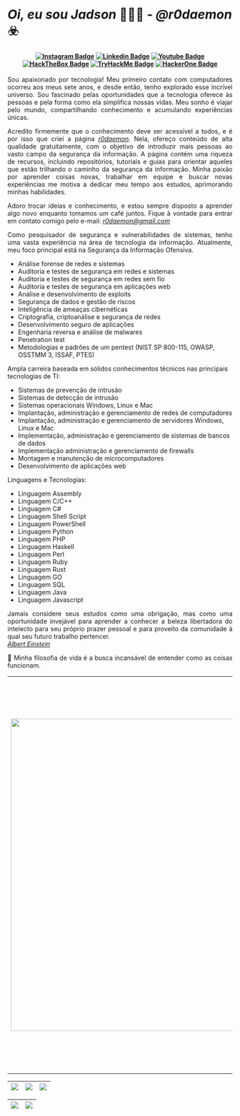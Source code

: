 # <i> Oi, eu sou Jadson </i>👨🏻‍💻<i> - @r0daemon</i> ☣️

<h4 align="center">
 
[![Instagram Badge](https://img.shields.io/badge/Instagram-E4405F?style=for-the-badge&logo=instagram&logoColor=white)](https://www.instagram.com/r0daemon/)
[![Linkedin Badge](https://img.shields.io/badge/-Linkedin-blue?style=for-the-badge&logo=Linkedin&logoColor=white)](https://www.linkedin.com/in/jadsonlsouza/)
[![Youtube Badge](https://img.shields.io/badge/YouTube-FF0000?style=for-the-badge&logo=youtube&logoColor=white)](https://www.youtube.com/@h4ckthreat)
[![HackTheBox Badge](https://img.shields.io/badge/HackTheBox-111927?style=for-the-badge&logo=Hack%20The%20Box&logoColor=9FEF00)](https://app.hackthebox.com/profile/1163217)
[![TryHackMe Badge](https://img.shields.io/badge/-TryHackMe-%23212C42?style=for-the-badge&logo=tryhackme&logoColor=white)](https://tryhackme.com/p/h4ckthreat)
[![HackerOne Badge](https://img.shields.io/badge/-HackerOne-%23494649?style=for-the-badge&logo=hackerone&logoColor=white)](https://hackerone.com/h4ckthreat)

</h4>

<p align="justify"> Sou apaixonado por tecnologia! Meu primeiro contato com computadores ocorreu aos meus sete anos, e desde então, tenho explorado esse incrível universo. Sou fascinado pelas oportunidades que a tecnologia oferece às pessoas e pela forma como ela simplifica nossas vidas. Meu sonho é viajar pelo mundo, compartilhando conhecimento e acumulando experiências únicas.</p>

<p align="justify"> Acredito firmemente que o conhecimento deve ser acessível a todos, e é por isso que criei a página <a href="https://www.instagram.com/r0daemon/"><i>r0daemon</i></a>. Nela, ofereço conteúdo de alta qualidade gratuitamente, com o objetivo de introduzir mais pessoas ao vasto campo da segurança da informação. A página contém uma riqueza de recursos, incluindo repositórios, tutoriais e guias para orientar aqueles que estão trilhando o caminho da segurança da informação. Minha paixão por aprender coisas novas, trabalhar em equipe e buscar novas experiências me motiva a dedicar meu tempo aos estudos, aprimorando minhas habilidades.</p>

<p align="justify">Adoro trocar ideias e conhecimento, e estou sempre disposto a aprender algo novo enquanto tomamos um café juntos. Fique à vontade para entrar em contato comigo pelo e-mail: <a href="mailto:r0daemon@gmail.com"><i>r0daemon@gmail.com</i></a></p>

<p align="justify">Como pesquisador de segurança e vulnerabilidades de sistemas, tenho uma vasta experiência na área de tecnologia da informação. Atualmente, meu foco principal está na Segurança da Informação Ofensiva.</p>

<ul>
        <li>
          Análise forense de redes e sistemas
        </li>
        <li>
          Auditoria e testes de segurança em redes e sistemas
        </li>
        <li>
          Auditoria e testes de segurança em redes sem fio
        </li>
        <li>
          Auditoria e testes de segurança em aplicações web 
        </li>
        <li>
          Análise e desenvolvimento de exploits 
        </li>
        <li>
          Segurança de dados e gestão de riscos 
        </li>
        <li>
          Inteligência de ameaças cibernéticas 
        </li>
        <li>
          Criptografia, criptoanálise e segurança de redes
        </li>
         <li>
          Desenvolvimento seguro de aplicações
        </li>
        <li>
          Engenharia reversa e análise de malwares
        </li>
        <li>
          Penetration test
        </li>
        <li>
          Metodologias e padrões de um pentest (NIST SP 800-115, OWASP, OSSTMM 3, ISSAF, PTES)
        </li>   
</ul>

Ampla carreira baseada em sólidos conhecimentos técnicos nas principais tecnologias de TI:
<ul>
        <li>
          Sistemas de prevenção de intrusão
        </li>
        <li>
          Sistemas de detecção de intrusão
        </li>
        <li>
          Sistemas operacionais Windows, Linux e Mac
        </li>
        <li>
          Implantação, administração e gerenciamento de redes de computadores
        </li>
        <li>
          Implantação, administração e gerenciamento de servidores Windows, Linux e Mac
        </li>
        <li>
          Implementação, administração e gerenciamento de sistemas de bancos de dados
        </li>
        <li>
          Implementação administração e gerenciamento de firewalls
        </li>
        <li>
          Montagem e manutenção de microcomputadores
        </li>
        <li>
          Desenvolvimento de aplicações web
        </li>
</ul>

Linguagens e Tecnologias:
<ul>
        <li>
          Linguagem Assembly
        </li>
        <li>
          Linguagem C/C++
        </li>
        <li>
          Linguagem C#
        </li>
        <li>
          Linguagem Shell Script
        </li>
        <li>
          Linguagem PowerShell
        </li>
        <li>
          Linguagem Python
        </li>
        <li>
          Linguagem PHP
        </li>
        <li>
          Linguagem Haskell
        </li>
        <li>
          Linguagem Perl
        </li>
        <li>
          Linguagem Ruby
        </li>
        <li>
          Linguagem Rust
        </li>
        <li>
          Linguagem GO
        </li>
        <li>
          Linguagem SQL
        </li>
        <li>
          Linguagem Java
        </li>
        <li>
          Linguagem Javascript
        </li>
</ul>
        
 
</ul>

<p align="justify">Jamais considere seus estudos como uma obrigação, mas como uma oportunidade invejável para aprender a conhecer a beleza libertadora do intelecto para seu próprio prazer pessoal e para proveito da comunidade à qual seu futuro trabalho pertencer.
<a href="https://pt.wikipedia.org/wiki/Albert_Einstein"><br><i>Albert Einstein</i></br></a></p>

<p align="justify"> 🧠 Minha filosofia de vida é a busca incansável de entender como as coisas funcionam.</p>

<table border="0" cellspacing="0" cellpadding="0">
  <tr>
    <td style="border: 0";>
      <img width="700" src="https://i.imgur.com/7TxQnFN.png" />
    </td>
    <td style="border: 0";>
      <p align="justify">
        💻 Projeto focado em conteúdos de qualidade sobre segurança da informação: <a href="https://r0daemon.github.io/"><i>r0daemon</i><a/>.
              <p align="justify"> 
   </p>
      <p align="justify">
       🌙 Fazendo conteúdos diários em: <a href="https://www.instagram.com/h4ckthreat/"><i>r0daemon</a></i>, eu complemento esses conteúdos com: <a href="https://www.youtube.com/@r0daemon"><i>vídeos no Youtube</i></a>.
      </p>
      <h3>Outros lugares onde você pode me encontrar:</h3>
      <ul>
        <li>
          🐦 <a href="https://twitter.com/r0daemon"><i>Siga me no Twitter.</i></a>
        </li>
        <li>
          📺 <a href="https://www.youtube.com/@r0daemon/"><i>Inscreva-se no Youtube.</i></a>
        </li>
        <li>
          📷 <a href="https://www.instagram.com/r0daemon/"><i>Siga me no Instagram.</i></a>
        </li>
        <li>
          📬 <a href=mailto:r0daemon@gmail.com><i>Entre em contato comigo no e-mail.</i></a>
        </li>
      </ul>
    </td>
  </tr>
</table>

| ![](http://github-profile-summary-cards.vercel.app/api/cards/stats?username=r0daemon&theme=nord_dark) | ![](http://github-profile-summary-cards.vercel.app/api/cards/repos-per-language?username=r0daemon&hide=Html&theme=nord_dark) | ![](http://github-profile-summary-cards.vercel.app/api/cards/most-commit-language?username=r0daemon&theme=nord_dark) |
| :-: | :-: | :-: |

| ![](http://github-profile-summary-cards.vercel.app/api/cards/profile-details?username=r0daemon&theme=nord_dark) | ![](https://github-readme-streak-stats.herokuapp.com/?user=r0daemon&hide_border=true&date_format=M%20j%5B%2C%20Y%5D&background=2D3742&stroke=2D3742&ring=6bbbca&fire=6bbbca&currStreakNum=fff&sideNums=6bbbca&currStreakLabel=6bbbca&sideLabels=fff&dates=fff) |
| :-: | :-: |
